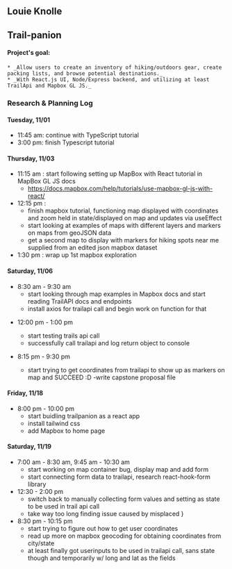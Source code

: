 ## Louie Knolle

## Trail-panion

#### Project's goal:

    * _Allow users to create an inventory of hiking/outdoors gear, create packing lists, and browse potential destinations._
    * _With React.js UI, Node/Express backend, and utilizing at least TrailApi and Mapbox GL JS._

### Research & Planning Log

#### Tuesday, 11/01

- 11:45 am: continue with TypeScript tutorial
- 3:00 pm: finish Typescript tutorial

#### Thursday, 11/03

- 11:15 am : start following setting up MapBox with React tutorial in MapBox GL JS docs
  - https://docs.mapbox.com/help/tutorials/use-mapbox-gl-js-with-react/
- 12:15 pm :
  - finish mapbox tutorial, functioning map displayed with coordinates and zoom held in state/displayed on map and updates via useEffect
  - start looking at examples of maps with different layers and markers on maps from geoJSON data
  - get a second map to display with markers for hiking spots near me supplied from an edited json mapbox dataset
- 1:30 pm : wrap up 1st mapbox exploration

#### Saturday, 11/06

- 8:30 am - 9:30 am
  - start looking through map examples in Mapbox docs and start reading TrailAPI docs and endpoints
  * install axios for trailapi call and begin work on function for that

* 12:00 pm - 1:00 pm

  - start testing trails api call

  * successfully call trailapi and log return object to console

* 8:15 pm - 9:30 pm
  - start trying to get coordinates from trailapi to show up as markers on map and SUCCEED :D
    -write capstone proposal file

#### Friday, 11/18

- 8:00 pm - 10:00 pm
  - start buidling trailpanion as a react app
  - install tailwind css
  - add Mapbox to home page

#### Saturday, 11/19

- 7:00 am - 8:30 am, 9:45 am - 10:30 am
  - start working on map container bug, display map and add form
  - start connecting form data to trailapi, research react-hook-form library
- 12:30 - 2:00 pm
  - switch back to manually collecting form values and setting as state to be used in trail api call
  - take way too long finding issue caused by misplaced }
- 8:30 pm - 10:15 pm
  - start trying to figure out how to get user coordinates
  - read up more on mapbox geocoding for obtaining coordinates from city/state
  - at least finally got userinputs to be used in trailapi call, sans state though and temporarily w/ long and lat as the fields
